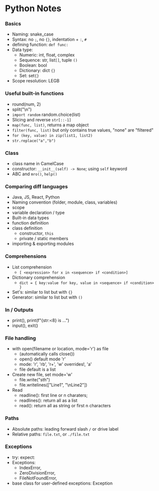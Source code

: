 # Python Notes

### Basics

- Naming: snake_case
- Syntax: no `;`, no `{}`, indentation + `:`, `#`
- defining function: `def func:`
- Data type:
  - Numeric: int, float, complex
  - Sequence: str, list`[]`, tuple `()`
  - Boolean: bool
  - Dictionary: dict `{}`
  - Set: set`{}`
- Scope resolution: LEGB

### Useful built-in functions

- round(num, 2)
- split("\n")
- `import random` random.choice(list)
- Slicing and reverse `str[::-1]`
- `map(func, list)`, returns a map object
- `filter(func, list)` but only contains true values, "none" are "filtered"
- `for (key, value) in zip(list1, list2)`
- `str.replace("a","b")`

### Class

- class name in CamelCase
- constructor: `__init__(self) -> None`; using `self` keyword
- ABC and `mro()`, `help()`

### Comparing diff languages

- Java, JS, React, Python
- Naming convention (folder, module, class, variables)
- scope
- variable declaration / type
- Built-in data types
- function definition
- class definition
  - constructor, `this`
  - private / static members
- importing & exporting modules

### Comprehensions

- List comprehension
  - `[ <expression> for x in <sequence> if <condition>] `
- Dictionary comprehension
  - `dict = { key:value for key, value in <sequence> if <condition> } `
- Set's: similar to list but with `{}`
- Generator: similar to list but with `()`

### In / Outputs

- print(), print(f"{str:<8} is ...")
- input(), exit()

### File handling

- with open(filename or location, mode='r') as file
  - (automatically calls close())
  - open() default mode 'r'
  - mode: 'r', 'rb', 'r+', 'w' overrides!, 'a'
  - file default is a list
- Create new file, set mode='w'
  - file.write("sth")
  - file.writelines(["Line1", "\nLine2"])
- Read
  - readline(): first line or n charaters;
  - readlines(): return all as a list
  - read(): return all as string or first n characters

### Paths

- Absolute paths: leading forward slash `/` or drive label
- Relative paths: `file.txt`, or `./file.txt`

### Exceptions

- try: expect:
- Exceptions:
  - IndexError,
  - ZeroDivisionError,
  - FileNotFoundError,
- base class for user-defined exceptions: Exception
